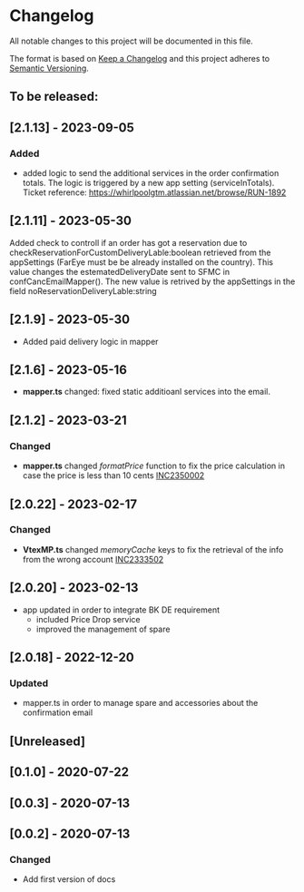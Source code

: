 # Changelog

All notable changes to this project will be documented in this file.

The format is based on [Keep a Changelog](http://keepachangelog.com/en/1.0.0/)
and this project adheres to [Semantic Versioning](http://semver.org/spec/v2.0.0.html).

## To be released:

## [2.1.13] - 2023-09-05

### Added
- added logic to send the additional services in the order confirmation totals. The logic is triggered by a new app setting (serviceInTotals). Ticket reference: https://whirlpoolgtm.atlassian.net/browse/RUN-1892

## [2.1.11] - 2023-05-30

Added check to controll if an order has got a reservation due to checkReservationForCustomDeliveryLable:boolean retrieved from the appSettings  (FarEye must be be already installed on the country). This value changes the estematedDeliveryDate sent to SFMC in confCancEmailMapper(). The new value is retrived by the appSettings in the field noReservationDeliveryLable:string

## [2.1.9] - 2023-05-30

- Added paid delivery logic in mapper

## [2.1.6] - 2023-05-16

- **mapper.ts** changed: fixed static additioanl services into the email.

## [2.1.2] - 2023-03-21

### Changed

- **mapper.ts** changed _formatPrice_ function to fix the price calculation in case the price is less than 10 cents [INC2350002](https://whirlpool.service-now.com/nav_to.do?uri=%2Fincident.do%3Fsys_id%3D47f5051c47f9a11063277645d36d438e%26sysparm_record_target%3Dincident%26sysparm_record_row%3D1%26sysparm_record_rows%3D4%26sysparm_record_list%3DstateIN1%252C3%252C2%252C9%255Eassignment_group%253Dfb66e9141b373090ee1f0d85604bcbe0%255EORDERBYDESCopened_at)

## [2.0.22] - 2023-02-17

### Changed

- **VtexMP.ts** changed _memoryCache_ keys to fix the retrieval of the info from the wrong account [INC2333502](https://whirlpool.service-now.com/incident.do?sys_id=572632219781e15c5b0eb9bfe153afa5)

## [2.0.20] - 2023-02-13

- app updated in order to integrate BK DE requirement
  - included Price Drop service
  - improved the management of spare

## [2.0.18] - 2022-12-20

### Updated

- mapper.ts in order to manage spare and accessories about the confirmation email

## [Unreleased]

## [0.1.0] - 2020-07-22

## [0.0.3] - 2020-07-13

## [0.0.2] - 2020-07-13

### Changed

- Add first version of docs
